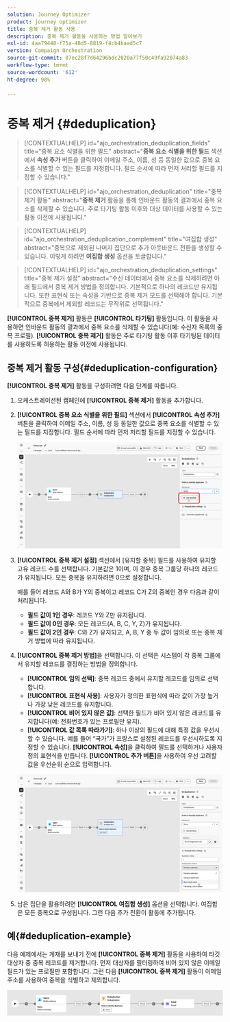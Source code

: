 ```yaml
---
solution: Journey Optimizer
product: journey optimizer
title: 중복 제거 활동 사용
description: 중복 제거 활동을 사용하는 방법 알아보기
exl-id: 4aa79448-f75a-48d5-8819-f4cb4baad5c7
version: Campaign Orchestration
source-git-commit: 07ec28f7d64296bdc2020a77f50c49fa92074a83
workflow-type: tm+mt
source-wordcount: '612'
ht-degree: 98%

---
```



# 중복 제거 {#deduplication}

>[!CONTEXTUALHELP]
>id="ajo_orchestration_deduplication_fields"
>title="중복 요소 식별을 위한 필드"
>abstract="**중복 요소 식별을 위한 필드** 섹션에서 **속성 추가** 버튼을 클릭하여 이메일 주소, 이름, 성 등 동일한 값으로 중복 요소를 식별할 수 있는 필드를 지정합니다. 필드 순서에 따라 먼저 처리할 필드를 지정할 수 있습니다."

>[!CONTEXTUALHELP]
>id="ajo_orchestration_deduplication"
>title="중복 제거 활동"
>abstract="**중복 제거** 활동을 통해 인바운드 활동의 결과에서 중복 요소를 삭제할 수 있습니다. 주로 타기팅 활동 이후와 대상 데이터를 사용할 수 있는 활동 이전에 사용됩니다."

>[!CONTEXTUALHELP]
>id="ajo_orchestration_deduplication_complement"
>title="여집합 생성"
>abstract="중복으로 제외된 나머지 집단으로 추가 아웃바운드 전환을 생성할 수 있습니다. 이렇게 하려면 **여집합 생성** 옵션을 토글합니다."

>[!CONTEXTUALHELP]
>id="ajo_orchestration_deduplication_settings"
>title="중복 제거 설정"
>abstract="수신 데이터에서 중복 요소를 삭제하려면 아래 필드에서 중복 제거 방법을 정의합니다. 기본적으로 하나의 레코드만 유지됩니다. 또한 표현식 또는 속성을 기반으로 중복 제거 모드를 선택해야 합니다. 기본적으로 중복에서 제외할 레코드는 무작위로 선택됩니다."

**[!UICONTROL 중복 제거]** 활동은 **[!UICONTROL 타기팅]** 활동입니다. 이 활동을 사용하면 인바운드 활동의 결과에서 중복 요소를 삭제할 수 있습니다(예: 수신자 목록의 중복 프로필). **[!UICONTROL 중복 제거]** 활동은 주로 타기팅 활동 이후 타기팅된 데이터를 사용하도록 허용하는 활동 이전에 사용됩니다.

## 중복 제거 활동 구성{#deduplication-configuration}

**[!UICONTROL 중복 제거]** 활동을 구성하려면 다음 단계를 따릅니다.


1. 오케스트레이션된 캠페인에 **[!UICONTROL 중복 제거]** 활동을 추가합니다.

1. **[!UICONTROL 중복 요소 식별을 위한 필드]** 섹션에서 **[!UICONTROL 속성 추가]** 버튼을 클릭하여 이메일 주소, 이름, 성 등 동일한 값으로 중복 요소를 식별할 수 있는 필드를 지정합니다. 필드 순서에 따라 먼저 처리할 필드를 지정할 수 있습니다.

   ![](../assets/deduplication-1.png)

1. **[!UICONTROL 중복 제거 설정]** 섹션에서 [유지할 중복] 필드를 사용하여 유지할 고유 레코드 수를 선택합니다. 기본값은 1이며, 이 경우 중복 그룹당 하나의 레코드가 유지됩니다. 모든 중복을 유지하려면 0으로 설정합니다.

   예를 들어 레코드 A와 B가 Y의 중복이고 레코드 C가 Z의 중복인 경우 다음과 같이 처리됩니다.

   * **필드 값이 1인 경우**: 레코드 Y와 Z만 유지됩니다.
   * **필드 값이 0인 경우**: 모든 레코드(A, B, C, Y, Z)가 유지됩니다.
   * **필드 값이 2인 경우**: C와 Z가 유지되고, A, B, Y 중 두 값이 임의로 또는 중복 제거 방법에 따라 유지됩니다.

1. **[!UICONTROL 중복 제거 방법]**&#x200B;을 선택합니다. 이 선택은 시스템이 각 중복 그룹에서 유지할 레코드를 결정하는 방법을 정의합니다.

   * **[!UICONTROL 임의 선택]**: 중복 레코드 중에서 유지할 레코드를 임의로 선택합니다.
   * **[!UICONTROL 표현식 사용]**: 사용자가 정의한 표현식에 따라 값이 가장 높거나 가장 낮은 레코드를 유지합니다.
   * **[!UICONTROL 비어 있지 않은 값]**: 선택한 필드가 비어 있지 않은 레코드를 유지합니다(예: 전화번호가 있는 프로필만 유지).
   * **[!UICONTROL 값 목록 따라가기]**: 하나 이상의 필드에 대해 특정 값을 우선시할 수 있습니다. 예를 들어 “국가”가 프랑스로 설정된 레코드를 우선시하도록 지정할 수 있습니다. **[!UICONTROL 속성]**&#x200B;을 클릭하여 필드를 선택하거나 사용자 정의 표현식을 만듭니다. **[!UICONTROL 추가 버튼]**&#x200B;을 사용하여 우선 고려할 값을 우선순위 순으로 입력합니다.

   ![](../assets/deduplication-2.png)

1. 남은 집단을 활용하려면 **[!UICONTROL 여집합 생성]** 옵션을 선택합니다. 여집합은 모든 중복으로 구성됩니다. 그런 다음 추가 전환이 활동에 추가됩니다.

## 예{#deduplication-example}

다음 예제에서는 게재를 보내기 전에 **[!UICONTROL 중복 제거]** 활동을 사용하여 타깃 대상자 중 중복 레코드를 제거합니다. 먼저 대상자를 필터링하여 비어 있지 않은 이메일 필드가 있는 프로필만 포함합니다. 그런 다음 **[!UICONTROL 중복 제거]** 활동이 이메일 주소를 사용하여 중복을 식별하고 제외합니다.

![](../assets/deduplication-3.png)
